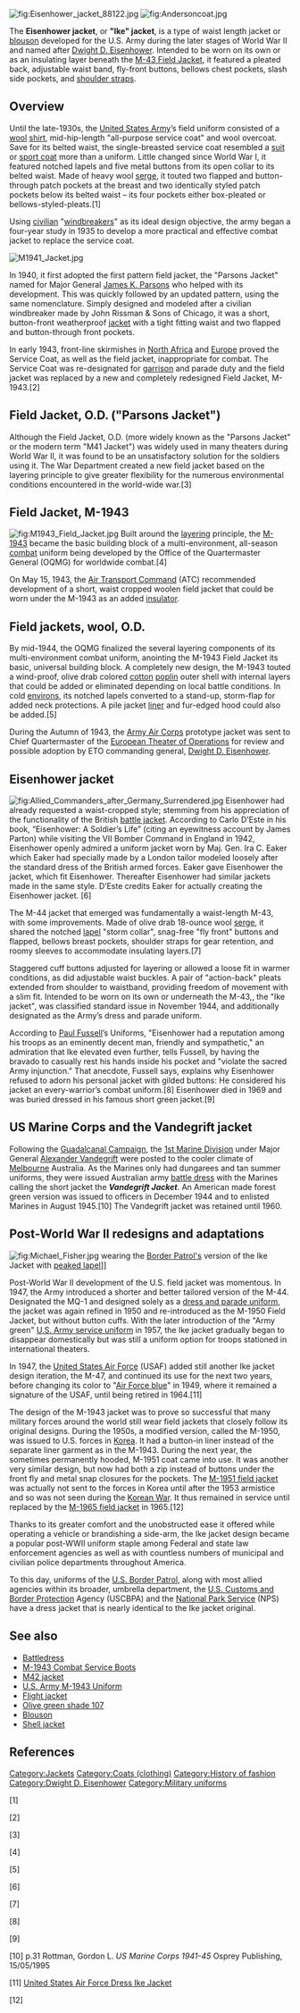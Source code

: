 ![](Eisenhower_jacket_88122.jpg "fig:Eisenhower_jacket_88122.jpg")
![](Andersoncoat.jpg "fig:Andersoncoat.jpg")

The **Eisenhower jacket**, or **"Ike" jacket**, is a type of waist
length jacket or [blouson](blouson "wikilink") developed for the U.S.
Army during the later stages of World War II and named after [Dwight D.
Eisenhower](Dwight_D._Eisenhower "wikilink"). Intended to be worn on its
own or as an insulating layer beneath the [M-43 Field
Jacket](U.S._Army_M-1943_Uniform "wikilink"), it featured a pleated
back, adjustable waist band, fly-front buttons, bellows chest pockets,
slash side pockets, and [shoulder
straps](Shoulder_strap#Military_shoulder_strap "wikilink").

## Overview

Until the late-1930s, the [United States
Army](United_States_Army "wikilink")’s field uniform consisted of a
[wool](wool "wikilink") [shirt](shirt "wikilink"), mid-hip-length
"all-purpose service coat" and wool overcoat. Save for its belted waist,
the single-breasted service coat resembled a
[suit](suit_(clothing) "wikilink") or [sport
coat](sport_coat "wikilink") more than a uniform. Little changed since
World War I, it featured notched lapels and five metal buttons from its
open collar to its belted waist. Made of heavy wool
[serge](Serge_(fabric) "wikilink"), it touted two flapped and
button-through patch pockets at the breast and two identically styled
patch pockets below its belted waist – its four pockets either
box-pleated or bellows-styled-pleats.[1]

Using [civilian](civilian "wikilink")
"[windbreakers](windbreaker "wikilink")" as its ideal design objective,
the army began a four-year study in 1935 to develop a more practical and
effective combat jacket to replace the service coat.

![](M1941_Jacket.jpg "M1941_Jacket.jpg")

In 1940, it first adopted the first pattern field jacket, the "Parsons
Jacket" named for Major General [James K.
Parsons](James_K._Parsons "wikilink") who helped with its development.
This was quickly followed by an updated pattern, using the same
nomenclature. Simply designed and modeled after a civilian windbreaker
made by John Rissman & Sons of Chicago, it was a short, button-front
weatherproof [jacket](jacket "wikilink") with a tight fitting waist and
two flapped and button-through front pockets.

In early 1943, front-line skirmishes in [North
Africa](North_Africa "wikilink") and [Europe](Europe "wikilink") proved
the Service Coat, as well as the field jacket, inappropriate for combat.
The Service Coat was re-designated for [garrison](garrison "wikilink")
and parade duty and the field jacket was replaced by a new and
completely redesigned Field Jacket, M-1943.[2]

## Field Jacket, O.D. ("Parsons Jacket")

Although the Field Jacket, O.D. (more widely known as the "Parsons
Jacket" or the modern term "M41 Jacket") was widely used in many
theaters during World War II, it was found to be an unsatisfactory
solution for the soldiers using it. The War Department created a new
field jacket based on the layering principle to give greater flexibility
for the numerous environmental conditions encountered in the world-wide
war.[3]

## Field Jacket, M-1943

![](M1943_Field_Jacket.jpg "fig:M1943_Field_Jacket.jpg") Built around
the [layering](layered_clothing "wikilink") principle, the
[M-1943](U.S._Army_M-1943_Uniform "wikilink") became the basic building
block of a multi-environment, all-season [combat](combat "wikilink")
uniform being developed by the Office of the Quartermaster General
(OQMG) for worldwide combat.[4]

On May 15, 1943, the [Air Transport
Command](Air_Transport_Command_(United_States_Air_Force) "wikilink")
(ATC) recommended development of a short, waist cropped woolen field
jacket that could be worn under the M-1943 as an added
[insulator](Thermal_insulation "wikilink").

## Field jackets, wool, O.D.

By mid-1944, the OQMG finalized the several layering components of its
multi-environment combat uniform, anointing the M-1943 Field Jacket its
basic, universal building block. A completely new design, the M-1943
touted a wind-proof, olive drab colored [cotton](cotton "wikilink")
[poplin](poplin "wikilink") outer shell with internal layers that could
be added or eliminated depending on local battle conditions. In cold
[environs](wikt:environ "wikilink"), its notched lapels converted to a
stand-up, storm-flap for added neck protections. A pile jacket
[liner](wikt:Special:Search/liner "wikilink") and fur-edged hood could
also be added.[5]

During the Autumn of 1943, the [Army Air
Corps](United_States_Army_Air_Corps "wikilink") prototype jacket was
sent to Chief Quartermaster of the [European Theater of
Operations](European_Theater_of_Operations "wikilink") for review and
possible adoption by ETO commanding general, [Dwight D.
Eisenhower](Dwight_D._Eisenhower "wikilink").

## Eisenhower jacket

![](Allied_Commanders_after_Germany_Surrendered.jpg "fig:Allied_Commanders_after_Germany_Surrendered.jpg")
Eisenhower had already requested a waist-cropped style; stemming from
his appreciation of the functionality of the British [battle
jacket](Battle_Dress "wikilink"). According to Carlo D’Este in his book,
“Eisenhower: A Soldier’s Life” (citing an eyewitness account by James
Parton) while visiting the VII Bomber Command in England in 1942,
Eisenhower openly admired a uniform jacket worn by Maj. Gen. Ira C.
Eaker which Eaker had specially made by a London tailor modeled loosely
after the standard dress of the British armed forces. Eaker gave
Eisenhower the jacket, which fit Eisenhower. Thereafter Eisenhower had
similar jackets made in the same style. D’Este credits Eaker for
actually creating the Eisenhower jacket. [6]

The M-44 jacket that emerged was fundamentally a waist-length M-43, with
some improvements. Made of olive drab 18-ounce wool
[serge](Serge_(fabric) "wikilink"), it shared the notched
[lapel](Jacket_lapel "wikilink") "storm collar", snag-free "fly front"
buttons and flapped, bellows breast pockets, shoulder straps for gear
retention, and roomy sleeves to accommodate insulating layers.[7]

Staggered cuff buttons adjusted for layering or allowed a loose fit in
warmer conditions, as did adjustable waist buckles. A pair of
"action-back" pleats extended from shoulder to waistband, providing
freedom of movement with a slim fit. Intended to be worn on its own or
underneath the M-43,, the "Ike jacket", was classified standard issue in
November 1944, and additionally designated as the Army’s dress and
parade uniform.

According to [Paul Fussell](Paul_Fussell "wikilink")’s Uniforms,
"Eisenhower had a reputation among his troops as an eminently decent
man, friendly and sympathetic," an admiration that Ike elevated even
further, tells Fussell, by having the bravado to casually rest his hands
inside his pocket and "violate the sacred Army injunction." That
anecdote, Fussell says, explains why Eisenhower refused to adorn his
personal jacket with gilded buttons: He considered his jacket an
every-warrior’s combat uniform.[8] Eisenhower died in 1969 and was
buried dressed in his famous short green jacket.[9]

## US Marine Corps and the Vandegrift jacket

Following the [Guadalcanal Campaign](Guadalcanal_Campaign "wikilink"),
the [1st Marine
Division](1st_Marine_Division_(United_States) "wikilink") under Major
General [Alexander Vandegrift](Alexander_Vandegrift "wikilink") were
posted to the cooler climate of [Melbourne](Melbourne "wikilink")
Australia. As the Marines only had dungarees and tan summer uniforms,
they were issued Australian army [battle dress](battle_dress "wikilink")
with the Marines calling the short jacket the ***Vandegrift Jacket***.
An American made forest green version was issued to officers in December
1944 and to enlisted Marines in August 1945.[10] The Vandegrift jacket
was retained until 1960.

## Post-World War II redesigns and adaptations

![](Michael_Fisher.jpg "fig:Michael_Fisher.jpg") wearing the [Border
Patrol's](U.S._Border_Patrol "wikilink") version of the Ike Jacket with
[peaked lapel](Lapel#Peaked_lapel "wikilink")\]\]

Post-World War II development of the U.S. field jacket was momentous. In
1947, the Army introduced a shorter and better tailored version of the
M-44. Designated the MQ-1 and designed solely as a [dress and parade
uniform](Dress_uniform "wikilink"), the jacket was again refined in 1950
and re-introduced as the M-1950 Field Jacket, but without button cuffs.
With the later introduction of the "Army green" [U.S. Army service
uniform](U.S._Army_service_uniform#Green_Service_Uniform "wikilink") in
1957, the Ike jacket gradually began to disappear domestically but was
still a uniform option for troops stationed in international theaters.

In 1947, the [United States Air
Force](United_States_Air_Force "wikilink") (USAF) added still another
Ike jacket design iteration, the M-47, and continued its use for the
next two years, before changing its color to "[Air Force
blue](Air_Force_blue "wikilink")" in 1949, where it remained a signature
of the USAF, until being retired in 1964.[11]

The design of the M-1943 jacket was to prove so successful that many
military forces around the world still wear field jackets that closely
follow its original designs. During the 1950s, a modified version,
called the M-1950, was issued to U.S. forces in
[Korea](Korea "wikilink"). It had a button-in liner instead of the
separate liner garment as in the M-1943. During the next year, the
sometimes permanently hooded, M-1951 coat came into use. It was another
very similar design, but now had both a zip instead of buttons under the
front fly and metal snap closures for the pockets. The [M-1951 field
jacket](M-1951_field_jacket "wikilink") was actually not sent to the
forces in Korea until after the 1953 armistice and so was not seen
during the [Korean War](Korean_War "wikilink"). It thus remained in
service until replaced by the [M-1965 field
jacket](M-1965_field_jacket "wikilink") in 1965.[12]

Thanks to its greater comfort and the unobstructed ease it offered while
operating a vehicle or brandishing a side-arm, the Ike jacket design
became a popular post-WWII uniform staple among Federal and state law
enforcement agencies as well as with countless numbers of municipal and
civilian police departments throughout America.

To this day, uniforms of the [U.S. Border
Patrol](U.S._Border_Patrol "wikilink"), along with most allied agencies
within its broader, umbrella department, the [U.S. Customs and Border
Protection](U.S._Customs_and_Border_Protection "wikilink") Agency
(USCBPA) and the [National Park
Service](National_Park_Service "wikilink") (NPS) have a dress jacket
that is nearly identical to the Ike jacket original.

## See also

-   [Battledress](Battledress "wikilink")
-   [M-1943 Combat Service
    Boots](M-1943_Combat_Service_Boots "wikilink")
-   [M42 jacket](M42_jacket "wikilink")
-   [U.S. Army M-1943 Uniform](U.S._Army_M-1943_Uniform "wikilink")
-   [Flight jacket](Flight_jacket "wikilink")
-   [Olive green shade 107](OG-107 "wikilink")
-   [Blouson](Blouson "wikilink")
-   [Shell jacket](Shell_jacket "wikilink")

## References

[Category:Jackets](Category:Jackets "wikilink") [Category:Coats
(clothing)](Category:Coats_(clothing) "wikilink") [Category:History of
fashion](Category:History_of_fashion "wikilink") [Category:Dwight D.
Eisenhower](Category:Dwight_D._Eisenhower "wikilink") [Category:Military
uniforms](Category:Military_uniforms "wikilink")

[1]

[2]

[3]

[4]

[5]

[6]

[7]

[8]

[9]

[10] p.31 Rottman, Gordon L. *US Marine Corps 1941-45* Osprey
Publishing, 15/05/1995

[11] [United States Air Force Dress Ike
Jacket](http://usafflagranks.com/usaf_service_dress_ike_jacket.html)

[12]